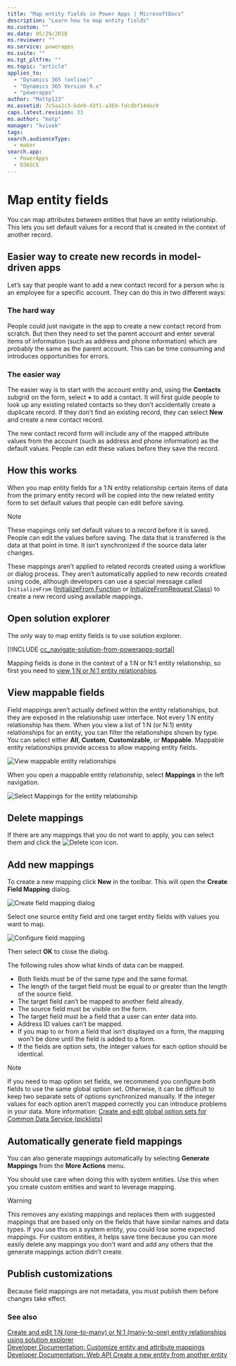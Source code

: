 ```yaml
---
title: "Map entity fields in Power Apps | MicrosoftDocs"
description: "Learn how to map entity fields"
ms.custom: ""
ms.date: 05/29/2018
ms.reviewer: ""
ms.service: powerapps
ms.suite: ""
ms.tgt_pltfrm: ""
ms.topic: "article"
applies_to: 
  - "Dynamics 365 (online)"
  - "Dynamics 365 Version 9.x"
  - "powerapps"
author: "Mattp123"
ms.assetid: 7c5aa1c3-bde9-43f1-a369-fdcdbf14dec0
caps.latest.revision: 33
ms.author: "matp"
manager: "kvivek"
tags: 
search.audienceType: 
  - maker
search.app: 
  - PowerApps
  - D365CE
---
```

# Map entity fields
 
You can map attributes between entities that have an entity relationship. This lets you set default values for a record that is created in the context of another record. 

## Easier way to create new records in model-driven apps

Let’s say that people want to add a new contact record for a person who is an employee for a specific account. They can do this in two different ways:  
  
### The hard way

People could just navigate in the app to create a new contact record from scratch. But then they need to set the parent account and enter several items of information (such as address and phone information) which are probably the same as the parent account. This can be time consuming and introduces opportunities for errors.  
  
### The easier way

The easier way is to start with the account entity and, using the **Contacts** subgrid on the form, select **+** to add a contact. It will first guide people to look up any existing related contacts so they don’t accidentally create a duplicate record. If they don’t find an existing record, they can select **New** and create a new contact record. 

The new contact record form will include any of the mapped attribute values from the account (such as address and phone information) as the default values. People can edit these values before they save the record.

## How this works

When you map entity fields for a 1:N entity relationship certain items of data from the primary entity record will be copied into the new related entity form to set default values that people can edit before saving.
 
  
> [!NOTE]
> These mappings only set default values to a record before it is saved. People can edit the values before saving. The data that is transferred is the data at that point in time. It isn’t synchronized if the source data later changes.
>   
> These mappings aren’t applied to related records created using a workflow or dialog process. They aren’t automatically applied to new records created using code, although developers can use a special message called `InitializeFrom` ([InitializeFrom Function](/dynamics365/customer-engagement/web-api/initializefrom?view=dynamics-ce-odata-9) or [InitializeFromRequest Class](/dotnet/api/microsoft.crm.sdk.messages.initializefromrequest?view=dynamics-general-ce-9)) to create a new record using available mappings.  

## Open solution explorer

The only way to map entity fields is to use solution explorer.

[!INCLUDE [cc_navigate-solution-from-powerapps-portal](../../includes/cc_navigate-solution-from-powerapps-portal.md)]
  
Mapping fields is done in the context of a 1:N or N:1 entity relationship, so first you need to [view 1:N or N:1 entity relationships](create-edit-1n-relationships-solution-explorer.md#view-entity-relationships).

## View mappable fields

Field mappings aren’t actually defined within the entity relationships, but they are exposed in the relationship user interface. Not every 1:N entity relationship has them. When you view a list of 1:N (or N:1) entity relationships for an entity, you can filter the relationships shown by type. You can select either **All**, **Custom**, **Customizable**, or **Mappable**. Mappable entity relationships provide access to allow mapping entity fields. 

![View mappable entity relationships](media/mappable-entity-relationships.png) 

When you open a mappable entity relationship, select **Mappings** in the left navigation.

![Select Mappings for the entity relationship](media/map-entity-fields-ui-solution-explorer.png)

## Delete mappings

If there are any mappings that you do not want to apply, you can select them and click the ![Delete icon](media/delete.gif) icon.

## Add new mappings

To create a new mapping click **New** in the toolbar. This will open the **Create Field Mapping** dialog.

![Create field mapping dialog](media/create-field-mapping-dialog.png)

Select one source entity field and one target entity fields with values you want to map. 

![Configure field mapping](media/configure-field-mapping.png)

Then select **OK** to close the dialog.

The following rules show what kinds of data can be mapped.  
  
- Both fields must be of the same type and the same format.  
- The length of the target field must be equal to or greater than the length of the source field.  
- The target field can’t be mapped to another field already.  
- The source field must be visible on the form.  
- The target field must be a field that a user can enter data into.  
- Address ID values can’t be mapped.
- If you map to or from a field that isn’t displayed on a form, the mapping won't be done until the field is added to a form.
- If the fields are option sets, the integer values for each option should be identical.  
  
> [!NOTE]
>  If you need to map option set fields, we recommend you configure both fields to use the same global option set. Otherwise, it can be difficult to keep two separate sets of options synchronized manually. If the integer values for each option aren’t mapped correctly you can introduce problems in your data. More information: [Create and edit global option sets for Common Data Service (picklists)](create-edit-global-option-sets.md)  
  
## Automatically generate field mappings  

You can also generate mappings automatically by selecting **Generate Mappings** from the **More Actions** menu.

You should use care when doing this with system entities. Use this when you create custom entities and want to leverage mapping. 

> [!WARNING]
> This removes any existing mappings and replaces them with suggested mappings that are based only on the fields that have similar names and data types. If you use this on a system entity, you could lose some expected mappings. For custom entities, it helps save time because you can more easily delete any mappings you don’t want and add any others that the generate mappings action didn’t create.  


## Publish customizations 

Because field mappings are not metadata, you must publish them before changes take effect. 
<!-- TODO Need a general topic about publishing to link to in situations like this -->

### See also
[Create and edit 1:N (one-to-many) or N:1 (many-to-one) entity relationships using solution explorer](create-edit-1n-relationships-solution-explorer.md)<br />
[Developer Documentation: Customize entity and attribute mappings](/dynamics365/customer-engagement/developer/customize-entity-attribute-mappings)<br />
[Developer Documentation: Web API Create a new entity from another entity](/dynamics365/customer-engagement/developer/webapi/create-entity-web-api#create-a-new-entity-from-another-entity)
